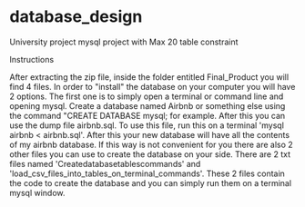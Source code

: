 # database_design

University project mysql project with Max 20 table constraint



Instructions

After extracting the zip file, inside the folder entitled Final_Product you will find 4 files. In order to "install" the database on your computer you will have 2 options.
The first one is to simply open a terminal or command line and opening mysql.
Create a database named Airbnb or something else using the command "CREATE DATABASE mysql; for example.
After this you can use the dump file airbnb.sql.
To use this file, run this on a terminal 'mysql airbnb < airbnb.sql'. 
After this your new database will have all the contents of my airbnb database.
If this way is not convenient for you there are also 2 other files you can use to create the database on your side.
There are 2 txt files named 'Createdatabasetablescommands' and 'load_csv_files_into_tables_on_terminal_commands'.
These 2 files contain the code to create the database and you can simply run them on a terminal mysql window.
